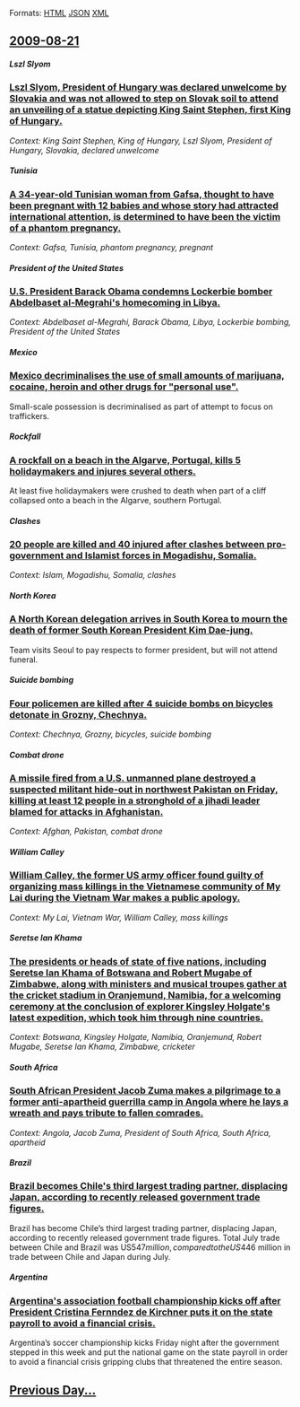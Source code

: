 
Formats: [HTML](2009/08/21/index.html)  [JSON](2009/08/21/index.json)  [XML](2009/08/21/index.xml)  

## [2009-08-21](/news/2009/08/21/index.md)

##### Lszl Slyom
### [ Lszl Slyom, President of Hungary was declared unwelcome by Slovakia and was not allowed to step on Slovak soil to attend an unveiling of a statue depicting King Saint Stephen, first King of Hungary. ](/news/2009/08/21/laszlo-solyom-president-of-hungary-was-declared-unwelcome-by-slovakia-and-was-not-allowed-to-step-on-slovak-soil-to-attend-an-unveiling-of.md)
_Context: King Saint Stephen, King of Hungary, Lszl Slyom, President of Hungary, Slovakia, declared unwelcome_

##### Tunisia
### [ A 34-year-old Tunisian woman from Gafsa, thought to have been pregnant with 12 babies and whose story had attracted international attention, is determined to have been the victim of a phantom pregnancy. ](/news/2009/08/21/a-34-year-old-tunisian-woman-from-gafsa-thought-to-have-been-pregnant-with-12-babies-and-whose-story-had-attracted-international-attention.md)
_Context: Gafsa, Tunisia, phantom pregnancy, pregnant_

##### President of the United States
### [ U.S. President Barack Obama condemns Lockerbie bomber Abdelbaset al-Megrahi's homecoming in Libya. ](/news/2009/08/21/u-s-president-barack-obama-condemns-lockerbie-bomber-abdelbaset-al-megrahi-s-homecoming-in-libya.md)
_Context: Abdelbaset al-Megrahi, Barack Obama, Libya, Lockerbie bombing, President of the United States_

##### Mexico
### [ Mexico decriminalises the use of small amounts of marijuana, cocaine, heroin and other drugs for "personal use". ](/news/2009/08/21/mexico-decriminalises-the-use-of-small-amounts-of-marijuana-cocaine-heroin-and-other-drugs-for-personal-use.md)
Small-scale possession is decriminalised as part of attempt to focus on traffickers.

##### Rockfall
### [ A rockfall on a beach in the Algarve, Portugal, kills 5 holidaymakers and injures several others. ](/news/2009/08/21/a-rockfall-on-a-beach-in-the-algarve-portugal-kills-5-holidaymakers-and-injures-several-others.md)
At least five holidaymakers were crushed to death when part of a cliff collapsed onto a beach in the Algarve, southern Portugal.

##### Clashes
### [ 20 people are killed and 40 injured after clashes between pro-government and Islamist forces in Mogadishu, Somalia. ](/news/2009/08/21/20-people-are-killed-and-40-injured-after-clashes-between-pro-government-and-islamist-forces-in-mogadishu-somalia.md)
_Context: Islam, Mogadishu, Somalia, clashes_

##### North Korea
### [ A North Korean delegation arrives in South Korea to mourn the death of former South Korean President Kim Dae-jung. ](/news/2009/08/21/a-north-korean-delegation-arrives-in-south-korea-to-mourn-the-death-of-former-south-korean-president-kim-dae-jung.md)
Team visits Seoul to pay respects to former president, but will not attend funeral.

##### Suicide bombing
### [ Four policemen are killed after 4 suicide bombs on bicycles detonate in Grozny, Chechnya. ](/news/2009/08/21/four-policemen-are-killed-after-4-suicide-bombs-on-bicycles-detonate-in-grozny-chechnya.md)
_Context: Chechnya, Grozny, bicycles, suicide bombing_

##### Combat drone
### [ A missile fired from a U.S. unmanned plane destroyed a suspected militant hide-out in northwest Pakistan on Friday, killing at least 12 people in a stronghold of a jihadi leader blamed for attacks in Afghanistan. ](/news/2009/08/21/a-missile-fired-from-a-u-s-unmanned-plane-destroyed-a-suspected-militant-hide-out-in-northwest-pakistan-on-friday-killing-at-least-12-peo.md)
_Context: Afghan, Pakistan, combat drone_

##### William Calley
### [ William Calley, the former US army officer found guilty of organizing mass killings in the Vietnamese community of My Lai during the Vietnam War makes a public apology.](/news/2009/08/21/william-calley-the-former-us-army-officer-found-guilty-of-organizing-mass-killings-in-the-vietnamese-community-of-my-lai-during-the-vietna.md)
_Context: My Lai, Vietnam War, William Calley, mass killings_

##### Seretse Ian Khama
### [ The presidents or heads of state of five nations, including Seretse Ian Khama of Botswana and Robert Mugabe of Zimbabwe, along with ministers and musical troupes gather at the cricket stadium in Oranjemund, Namibia, for a welcoming ceremony at the conclusion of explorer Kingsley Holgate's latest expedition, which took him through nine countries. ](/news/2009/08/21/the-presidents-or-heads-of-state-of-five-nations-including-seretse-ian-khama-of-botswana-and-robert-mugabe-of-zimbabwe-along-with-ministe.md)
_Context: Botswana, Kingsley Holgate, Namibia, Oranjemund, Robert Mugabe, Seretse Ian Khama, Zimbabwe, cricketer_

##### South Africa
### [ South African President Jacob Zuma makes a pilgrimage to a former anti-apartheid guerrilla camp in Angola where he lays a wreath and pays tribute to fallen comrades. ](/news/2009/08/21/south-african-president-jacob-zuma-makes-a-pilgrimage-to-a-former-anti-apartheid-guerrilla-camp-in-angola-where-he-lays-a-wreath-and-pays-t.md)
_Context: Angola, Jacob Zuma, President of South Africa, South Africa, apartheid_

##### Brazil
### [ Brazil becomes Chile's third largest trading partner, displacing Japan, according to recently released government trade figures. ](/news/2009/08/21/brazil-becomes-chile-s-third-largest-trading-partner-displacing-japan-according-to-recently-released-government-trade-figures.md)
Brazil has become Chile&rsquo;s third largest trading partner, displacing Japan, according to recently released government trade figures. Total July trade between Chile and Brazil was US$547 million, compared to the US$446 million in trade between Chile and Japan during July.

##### Argentina
### [ Argentina's association football championship kicks off after President Cristina Fernndez de Kirchner puts it on the state payroll to avoid a financial crisis. ](/news/2009/08/21/argentina-s-association-football-championship-kicks-off-after-president-cristina-fernandez-de-kirchner-puts-it-on-the-state-payroll-to-avoi.md)
Argentina&rsquo;s soccer championship kicks Friday night after the government stepped in this week and put the national game on the state payroll in order to avoid a financial crisis gripping clubs that threatened the entire season.

## [Previous Day...](/news/2009/08/20/index.md)

